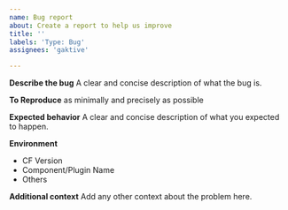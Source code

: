 ```yaml
---
name: Bug report
about: Create a report to help us improve
title: ''
labels: 'Type: Bug'
assignees: 'gaktive'

---
```


**Describe the bug**
A clear and concise description of what the bug is.

**To Reproduce**
as minimally and precisely as possible

**Expected behavior**
A clear and concise description of what you expected to happen.

**Environment**
 - CF Version
 - Component/Plugin Name
 - Others

**Additional context**
Add any other context about the problem here.
